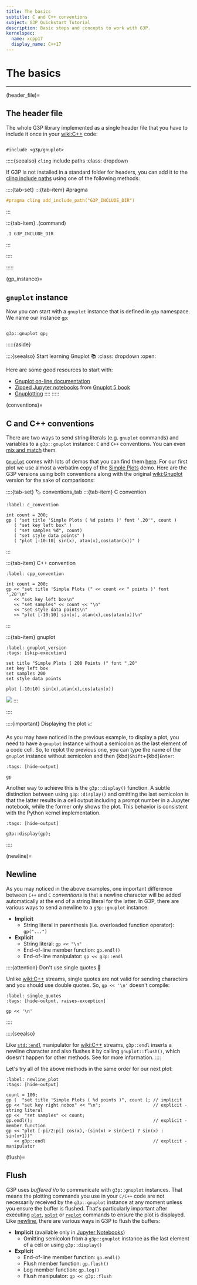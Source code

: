 ```yaml
---
title: The basics
subtitle: C and C++ conventions
subject: G3P Quickstart Tutorial
description: Basic steps and concepts to work with G3P.
kernelspec:
  name: xcpp17
  display_name: C++17
---
```


# The basics

---

(header_file)=
## The header file

The whole G3P library implemented as a single header file that you have to include it once in your <wiki:C++> code:

```{code-cell} cpp

#include <g3p/gnuplot>
```

:::::{seealso} `cling` include paths
:class: dropdown

If G3P is not installed in a standard folder for headers, you can add it to the [cling include paths](xref:cling#chapters/grammar) using one of the following methods:

::::{tab-set}
:::{tab-item} #pragma

```cpp
#pragma cling add_include_path("G3P_INCLUDE_DIR")
```
:::

:::{tab-item} .(command)

```cpp
.I G3P_INCLUDE_DIR
```

:::

::::

:::::

(gp_instance)=
## `gnuplot` instance

Now you can start with a `gnuplot` instance that is defined in `g3p` namespace. We name our instance `gp`:

```{code-cell} cpp

g3p::gnuplot gp;
```

:::::{aside}

::::{seealso} Start learning Gnuplot 📚
:class: dropdown
:open:

Here are some good resources to start with:
- [Gnuplot on-line documentation](http://gnuplot.info/docs_6.0/gnuplot6.html)
- [Zipped Jupyter notebooks](https://alogus.com/g5script/servefile/JupyterVersions.zip/dl/) from [Gnuplot 5 book](https://alogus.com/g5script/gnuplot5/)
- [Gnuplotting](https://gnuplotting.org/)
::::
:::::

(conventions)=
## C and C++ conventions

There are two ways to send string literals (e.g. `gnuplot` commands)  and variables to a `g3p::gnuplot` instance: `C` and `C++` conventions. You can even [mix and match](#datablock_plot) them.

[`Gnuplot`](http://www.gnuplot.info) comes with lots of demos that you can find them [here](http://gnuplot.info/demos). For our first plot we use almost a verbatim copy of the [Simple Plots](https://gnuplot.sourceforge.net/demo_5.4/simple.html) demo. Here are the G3P versions using both conventions along with the original <wiki:Gnuplot> version for the sake of comparisons:

::::{tab-set}
:label: conventions_tab
:::{tab-item} C convention

```{code-cell} cpp
:label: c_convention

int count = 200;
gp ( "set title 'Simple Plots ( %d points )' font ',20'", count )
   ( "set key left box" )
   ( "set samples %d", count)
   ( "set style data points" )
   ( "plot [-10:10] sin(x), atan(x),cos(atan(x))" )
```
:::

:::{tab-item} C++ convention

```{code-cell} cpp
:label: cpp_convention

int count = 200;
gp << "set title 'Simple Plots (" << count << " points )' font ',20'\n"
   << "set key left box\n"
   << "set samples" << count << "\n"
   << "set style data points\n"
   << "plot [-10:10] sin(x), atan(x),cos(atan(x))\n"
```

:::

:::{tab-item} gnuplot

```{code-cell} Gnuplot
:label: gnuplot_version
:tags: [skip-execution]

set title "Simple Plots ( 200 Points )" font ",20"
set key left box
set samples 200
set style data points

plot [-10:10] sin(x),atan(x),cos(atan(x))
```
![](#c_convention)
:::

::::

::::{important} Displaying the plot 📈

As you may have noticed in the previous example, to display a plot, you need to have a `gnuplot` instance without a semicolon as the last element of a code cell. So, to replot the previous one, you can type the name of the `gnuplot` instance without semicolon and then {kbd}`Shift`+{kbd}`Enter`:

```{code-cell} cpp
:tags: [hide-output]

gp
```

Another way to achieve this is the `g3p::display()` function. A subtle distinction between using `g3p::display()` and omitting the last semicolon is that the latter results in a cell output including a prompt number in a Jupyter notebook, while the former only shows the plot. This behavior is consistent with the Python kernel implementation.

```{code-cell} cpp
:tags: [hide-output]

g3p::display(gp);
```

::::

(newline)=
## Newline

As you may noticed in the above examples, one important difference between `C++` and `C` *conventions* is that a newline character will be added automatically at the end of a string literal for the latter. In G3P, there are various ways to send a newline to a `g3p::gnuplot` instance:

- **Implicit**
  - String literal in parenthesis (i.e. overloaded function operator): `gp("...")`
- **Explicit**
  - String literal: `gp << "\n"`
  - End-of-line member function: `gp.endl()`
  - End-of-line manipulator: `gp << g3p::endl`

::::{attention} Don't use single quotes 🚫

Unlike <wiki:C++> streams, single quotes are not valid for sending characters and you should use double quotes. So, `gp << '\n'` doesn't compile:

```{code-cell} cpp
:label: single_quotes
:tags: [hide-output, raises-exception]

gp << '\n'
```

::::

::::{seealso}

Like [`std::endl`](https://en.cppreference.com/w/cpp/io/manip/endl) manipulator for <wiki:C++> streams, `g3p::endl` inserts a newline character and also flushes it by calling `gnuplot::flush()`, which doesn't happen for other methods. See [](#flush) for more information.
::::

Let's try all of the above methods in the same order for our next plot:

```{code-cell} cpp
:label: newline_plot
:tags: [hide-output]

count = 100;
gp (  "set title 'Simple Plots ( %d points )", count ); // implicit
gp << "set key right nobox" << "\n";                    // explicit - string literal
gp <<  "set samples" << count;
gp.endl();                                              // explicit - member function
gp << "plot [-pi/2:pi] cos(x),-(sin(x) > sin(x+1) ? sin(x) : sin(x+1))"
   << g3p::endl                                         // explicit - manipulator
```

(flush)=
## Flush

G3P uses *buffered i/o* to communicate with `g3p::gnuplot` instances. That means the plotting commands you use in your `C/C++` code are not necessarily received by the `g3p::gnuplot` instance at any moment unless you ensure the buffer is flushed. That's particularly important after executing [`plot`](http://gnuplot.info/docs_5.5/loc7782.html), [`splot`](http://gnuplot.info/docs_5.5/loc17814.html) or [`replot`](http://gnuplot.info/docs_5.5/loc9853.html) commands to ensure the plot is displayed. Like [newline](#newline), there are various ways in G3P to flush the buffers:

- **Implicit** (available only in [Jupyter Notebooks](xref:jupyter#what-is-a-notebook))
  - Omitting semicolon from a `g3p::gnuplot` instance as the last element of a cell or using `g3p::display()`
- **Explicit**
  - End-of-line member function: `gp.endl()`
  - Flush member function: `gp.flush()`
  - Log member function: `gp.log()`
  - Flush manipulator: `gp << g3p::flush`
